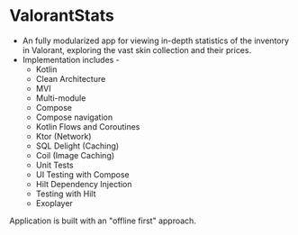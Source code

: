 # ValorantStats

- An fully modularized app for viewing in-depth statistics of the inventory in Valorant, exploring the vast skin collection and their prices.
- Implementation includes -
    - Kotlin
    - Clean Architecture
    - MVI
    - Multi-module
    - Compose
    - Compose navigation
    - Kotlin Flows and Coroutines
    - Ktor (Network)
    - SQL Delight (Caching)
    - Coil (Image Caching)
    - Unit Tests
    - UI Testing with Compose
    - Hilt Dependency Injection
    - Testing with Hilt
    - Exoplayer

Application is built with an "offline first" approach.

